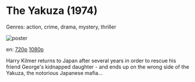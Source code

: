 # The Yakuza (1974)

Genres: action, crime, drama, mystery, thriller

![poster](http://image.tmdb.org/t/p/w500/b23EhzFkYxTvrxBSRtq1rP78Rmd.jpg)

en:
  [720p](magnet:?xt=urn:btih:9697B299E0BA89EAF66A5AC430756035690C0C4C&tr=udp://glotorrents.pw:6969/announce&tr=udp://tracker.opentrackr.org:1337/announce&tr=udp://torrent.gresille.org:80/announce&tr=udp://tracker.openbittorrent.com:80&tr=udp://tracker.coppersurfer.tk:6969&tr=udp://tracker.leechers-paradise.org:6969&tr=udp://p4p.arenabg.ch:1337&tr=udp://tracker.internetwarriors.net:1337)
  [1080p](magnet:?xt=urn:btih:F031085E8B87C2325B2E375C79781EFDF73CA19E&tr=udp://glotorrents.pw:6969/announce&tr=udp://tracker.opentrackr.org:1337/announce&tr=udp://torrent.gresille.org:80/announce&tr=udp://tracker.openbittorrent.com:80&tr=udp://tracker.coppersurfer.tk:6969&tr=udp://tracker.leechers-paradise.org:6969&tr=udp://p4p.arenabg.ch:1337&tr=udp://tracker.internetwarriors.net:1337)
  


Harry Kilmer returns to Japan after several years in order to rescue his friend George's kidnapped daughter - and ends up on the wrong side of the Yakuza, the notorious Japanese mafia...